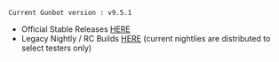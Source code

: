 `Current Gunbot version : v9.5.1 `

- Official Stable Releases [HERE](https://github.com/GuntharDeNiro/BTCT/releases)
- Legacy Nightly / RC Builds [HERE](https://github.com/GuntharDeNiro/Gunthy/releases) (current nightlies are distributed to select testers only)
